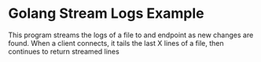 # Golang Stream Logs Example

This program streams the logs of a file to and endpoint as new changes are found. When a client connects, it tails the last X lines of a file, then continues to return streamed lines

